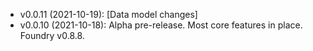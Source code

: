 - v0.0.11 (2021-10-19): [Data model changes]
- v0.0.10 (2021-10-18): Alpha pre-release. Most core features in place. Foundry v0.8.8.
